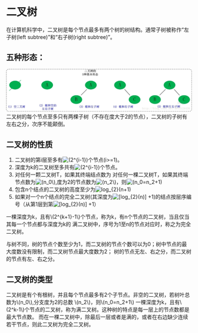 # 二叉树
在计算机科学中，二叉树是每个节点最多有两个树的树结构。通常子树被称作“左子树(left subtree)”和“右子树(right subtree)”。  

## 五种形态：
![树](../img/five_forms.jpeg)
二叉树的每个节点至多只有两棵子树（不存在度大于2的节点），二叉树的子树有左右之分，次序不能颠倒。

## 二叉树的性质

1. 二叉树的第i层至多有<img src="https://latex.codecogs.com/gif.latex?(2^{i-1})" title="(2^{i-1})" />个节点(i>=1)。
2. 深度为k的二叉树至多共有<img src="https://latex.codecogs.com/gif.latex?(2^{i-1})" title="(2^{i-1})" />个节点。
3. 对任何一颗二叉树T，如果其终端结点数为
对任何一棵二叉树T，如果其终端节点数为<img src="https://latex.codecogs.com/gif.latex?(n_0\)" title="(n_0\)" />,度为2的节点数为<img src="https://latex.codecogs.com/gif.latex?(n_2\)" title="(n_2\)" />，则<img src="https://latex.codecogs.com/gif.latex?(n_0=n_2&plus;1)" title="(n_0=n_2+1)" />
4. 包含n个结点的二叉树的高度至少为<img src="https://latex.codecogs.com/gif.latex?log_{2}(n&plus;1)" title="log_{2}(n+1)" />
5. 如果对一个n个结点的完全二叉树(其深度为<img src="https://latex.codecogs.com/gif.latex?[log_{2}(n)]&space;&plus;1" title="[log_{2}(n)] +1" />)的结点按层序编号（从第1层到第<img src="https://latex.codecogs.com/gif.latex?[log_{2}(n)]&space;&plus;1" title="[log_{2}(n)] +1" />）

一棵深度为k，且有\\(2^{k+1}-1\\)个节点，称为k，有n个节点的二叉树，当且仅当其每一个节点都与深度为k的
满二叉树中，序号为1至n的节点对应时，称之为完全二叉树。

与树不同，树的节点个数至少为1，而二叉树的节点个数可以为0；树中节点的最大度数没有限制，而二叉树节点最大度数为2；
树的节点无左、右之分，而二叉树的节点有左、右之分。

## 二叉树的类型
二叉树是有个有根树，并且每个节点最多有2个子节点。非空的二叉树，若树叶总数为\\(n_0\\),分支度为2的总数
\\(n_2\\)，则\\(n_0=n_2+1\\)
一棵深度为k，且有\\(2^k-1\\)个节点的二叉树，称为满二叉树。这种树的特点是每一层上的节点数都是最大节点数。
而在一棵二叉树中，除最后一层或者是满的，或者在右边缺少连续若干节点，则此二叉树为完全二叉树。


